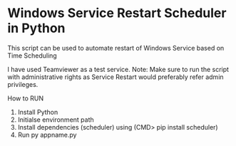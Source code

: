 # Windows Service Restart Scheduler in Python
This script can be used to automate restart of Windows Service based on Time Scheduling

I have used Teamviewer as a test service.
Note: Make sure to run the script with administrative rights as Service Restart would preferably refer admin privileges.

How to RUN
1. Install Python
2. Initialse environment path
3. Install dependencies (scheduler) using (CMD> pip install scheduler) 
4. Run py appname.py
